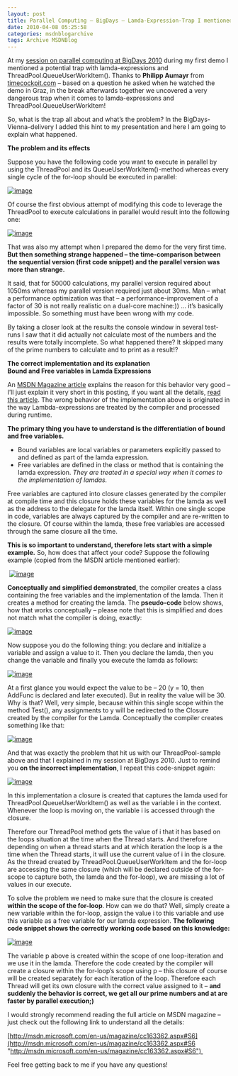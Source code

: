 ```yaml
---
layout: post
title: Parallel Computing – BigDays – Lamda-Expression-Trap I mentioned during the session – Understanding Bound and Free Variables in Lamdas
date: 2010-04-08 05:25:58
categories: msdnblogarchive
tags: Archive MSDNBlog
---
```


At my [session on parallel computing at BigDays 2010](http://blogs.msdn.com/mszcool/archive/2010/04/07/bigdays-2010-downloads-for-my-presentations-demos-on-cloud-computing-parallel-computing-and-visual-studio-2010-application-life-cycle-management.aspx) during my first demo I mentioned a potential trap with lamda-expressions and ThreadPool.QueueUserWorkItem(). Thanks to **Philipp Aumayr** from [timecockpit.com](http://www.timecockpit.com/Home.aspx) – based on a question he asked when he watched the demo in Graz, in the break afterwards together we uncovered a very dangerous trap when it comes to lamda-expressions and ThreadPool.QueueUserWorkItem!

 So, what is the trap all about and what’s the problem? In the BigDays-Vienna-delivery I added this hint to my presentation and here I am going to explain what happened.

 **The problem and its effects**

 Suppose you have the following code you want to execute in parallel by using the ThreadPool and its QueueUserWorkItem()-method whereas every single cycle of the for-loop should be executed in parallel:

 [![image](https://github.com/mszcool/oldmsdnblogarchive/blob/master/media/TNBlogsFS/BlogFileStorage/blogs_msdn/mszcool/WindowsLiveWriter/ParallelComputingBigDaysSessionTheLamdaE_10B6D/image_thumb.png?raw=true?raw=true "image")](https://github.com/mszcool/oldmsdnblogarchive/blob/master/media/TNBlogsFS/BlogFileStorage/blogs_msdn/mszcool/WindowsLiveWriter/ParallelComputingBigDaysSessionTheLamdaE_10B6D/image_2.png?raw=true?raw=true) 

 Of course the first obvious attempt of modifying this code to leverage the ThreadPool to execute calculations in parallel would result into the following one:

 [![image](https://github.com/mszcool/oldmsdnblogarchive/blob/master/media/TNBlogsFS/BlogFileStorage/blogs_msdn/mszcool/WindowsLiveWriter/ParallelComputingBigDaysSessionTheLamdaE_10B6D/image_thumb_1.png?raw=true?raw=true "image")](https://github.com/mszcool/oldmsdnblogarchive/blob/master/media/TNBlogsFS/BlogFileStorage/blogs_msdn/mszcool/WindowsLiveWriter/ParallelComputingBigDaysSessionTheLamdaE_10B6D/image_4.png?raw=true?raw=true) 

  That was also my attempt when I prepared the demo for the very first time. **But then something strange happened – the time-comparison between the sequential version (first code snippet) and the parallel version was more than strange.**

 It said, that for 50000 calculations, my parallel version required about 1050ms whereas my parallel version required just about 30ms. Man – what a performance optimization was that – a performance-improvement of a factor of 30 is not really realistic on a dual-core machine:)) … it’s basically impossible. So something must have been wrong with my code.

 By taking a closer look at the results the console window in several test-runs I saw that it did actually not calculate most of the numbers and the results were totally incomplete. So what happened there? It skipped many of the prime numbers to calculate and to print as a result!?

 **The correct implementation and its explanation   
Bound and Free variables in Lamda Expressions**

 An [MSDN Magazine article](http://msdn.microsoft.com/en-us/magazine/cc163362.aspx#S6) explains the reason for this behavior very good – I’ll just explain it very short in this posting, if you want all the details, [read this article](http://msdn.microsoft.com/en-us/magazine/cc163362.aspx#S6). The wrong behavior of the implementation above is originated in the way Lambda-expressions are treated by the compiler and processed during runtime.

 **The primary thing you have to understand is the differentiation of bound and free variables.**

 * Bound variables are local variables or parameters explicitly passed to and defined as part of the lamda expression.
* Free variables are defined in the class or method that is containing the lamda expression. *They are treated in a special way when it comes to the implementation of lamdas.*

 Free variables are captured into closure classes generated by the compiler at compile time and this closure holds these variables for the lamda as well as the address to the delegate for the lamda itself. Within one single scope in code, variables are always captured by the compiler and are re-written to the closure. Of course within the lamda, these free variables are accessed through the same closure all the time.

 **This is so important to understand, therefore lets start with a simple example.** So, how does that affect your code? Suppose the following example (copied from the MSDN article mentioned earlier):

  [![image](https://github.com/mszcool/oldmsdnblogarchive/blob/master/media/TNBlogsFS/BlogFileStorage/blogs_msdn/mszcool/WindowsLiveWriter/ParallelComputingBigDaysSessionTheLamdaE_10B6D/image_thumb_2.png?raw=true?raw=true "image")](https://github.com/mszcool/oldmsdnblogarchive/blob/master/media/TNBlogsFS/BlogFileStorage/blogs_msdn/mszcool/WindowsLiveWriter/ParallelComputingBigDaysSessionTheLamdaE_10B6D/image_6.png?raw=true?raw=true) 

 **Conceptually and simplified demonstrated**, the compiler creates a class containing the free variables and the implementation of the lamda. Then it creates a method for creating the lamda. The **pseudo-code** below shows, how that works conceptually – please note that this is simplified and does not match what the compiler is doing, exactly:

 [![image](https://github.com/mszcool/oldmsdnblogarchive/blob/master/media/TNBlogsFS/BlogFileStorage/blogs_msdn/mszcool/WindowsLiveWriter/ParallelComputingBigDaysSessionTheLamdaE_10B6D/image_thumb_3.png?raw=true?raw=true "image")](https://github.com/mszcool/oldmsdnblogarchive/blob/master/media/TNBlogsFS/BlogFileStorage/blogs_msdn/mszcool/WindowsLiveWriter/ParallelComputingBigDaysSessionTheLamdaE_10B6D/image_8.png?raw=true?raw=true) 

 Now suppose you do the following thing: you declare and initialize a variable and assign a value to it. Then you declare the lamda, then you change the variable and finally you execute the lamda as follows:

 [![image](https://github.com/mszcool/oldmsdnblogarchive/blob/master/media/TNBlogsFS/BlogFileStorage/blogs_msdn/mszcool/WindowsLiveWriter/ParallelComputingBigDaysSessionTheLamdaE_10B6D/image_thumb_4.png?raw=true?raw=true "image")](https://github.com/mszcool/oldmsdnblogarchive/blob/master/media/TNBlogsFS/BlogFileStorage/blogs_msdn/mszcool/WindowsLiveWriter/ParallelComputingBigDaysSessionTheLamdaE_10B6D/image_10.png?raw=true?raw=true) 

 At a first glance you would expect the value to be – 20 (y = 10, then AddFunc is declared and later executed). But in reality the value will be 30. Why is that? Well, very simple, because within this single scope within the method Test(), any assignments to y will be redirected to the Closure created by the compiler for the Lamda. Conceptually the compiler creates something like that:

 [![image](https://github.com/mszcool/oldmsdnblogarchive/blob/master/media/TNBlogsFS/BlogFileStorage/blogs_msdn/mszcool/WindowsLiveWriter/ParallelComputingBigDaysSessionTheLamdaE_10B6D/image_thumb_5.png?raw=true?raw=true "image")](https://github.com/mszcool/oldmsdnblogarchive/blob/master/media/TNBlogsFS/BlogFileStorage/blogs_msdn/mszcool/WindowsLiveWriter/ParallelComputingBigDaysSessionTheLamdaE_10B6D/image_12.png?raw=true?raw=true) 

 And that was exactly the problem that hit us with our ThreadPool-sample above and that I explained in my session at BigDays 2010. Just to remind you **on the incorrect implementation**, I repeat this code-snippet again:

 [![image](https://github.com/mszcool/oldmsdnblogarchive/blob/master/media/TNBlogsFS/BlogFileStorage/blogs_msdn/mszcool/WindowsLiveWriter/ParallelComputingBigDaysSessionTheLamdaE_10B6D/image_thumb_1.png?raw=true?raw=true "image")](https://github.com/mszcool/oldmsdnblogarchive/blob/master/media/TNBlogsFS/BlogFileStorage/blogs_msdn/mszcool/WindowsLiveWriter/ParallelComputingBigDaysSessionTheLamdaE_10B6D/image_4.png?raw=true?raw=true) 

 In this implementation a closure is created that captures the lamda used for ThreadPool.QueueUserWorkItem() as well as the variable i in the context. Whenever the loop is moving on, the variable i is accessed through the closure.

 Therefore our ThreadPool method gets the value of i that it has based on the loops situation at the time when the Thread starts. And therefore depending on when a thread starts and at which iteration the loop is a the time when the Thread starts, it will use the current value of i in the closure. As the thread created by ThreadPool.QueueUserWorkItem and the for-loop are accessing the same closure (which will be declared outside of the for-scope to capture both, the lamda and the for-loop), we are missing a lot of values in our execute. 

 To solve the problem we need to make sure that the closure is created **within the scope of the for-loop**. How can we do that? Well, simply create a new variable within the for-loop, assign the value i to this variable and use this variable as a free variable for our lamda expression. **The following code snippet shows the correctly working code based on this knowledge:**

 [![image](https://github.com/mszcool/oldmsdnblogarchive/blob/master/media/TNBlogsFS/BlogFileStorage/blogs_msdn/mszcool/WindowsLiveWriter/ParallelComputingBigDaysSessionTheLamdaE_10B6D/image_thumb_6.png?raw=true?raw=true "image")](https://github.com/mszcool/oldmsdnblogarchive/blob/master/media/TNBlogsFS/BlogFileStorage/blogs_msdn/mszcool/WindowsLiveWriter/ParallelComputingBigDaysSessionTheLamdaE_10B6D/image_14.png?raw=true?raw=true) 

  The variable p above is created within the scope of one loop-iteration and we use it in the lamda. Therefore the code created by the compiler will create a closure within the for-loop’s scope using p – this closure of course will be created separately for each iteration of the loop. Therefore each Thread will get its own closure with the correct value assigned to it – **and suddenly the behavior is correct, we get all our prime numbers and at are faster by parallel execution;)**

 I would strongly recommend reading the full article on MSDN magazine – just check out the following link to understand all the details:

 [http://msdn.microsoft.com/en-us/magazine/cc163362.aspx#S6](http://msdn.microsoft.com/en-us/magazine/cc163362.aspx#S6 "http://msdn.microsoft.com/en-us/magazine/cc163362.aspx#S6") 

 Feel free getting back to me if you have any questions!


